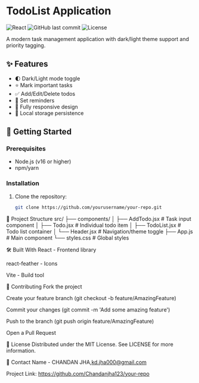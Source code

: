 # TodoList Application

![React](https://img.shields.io/badge/React-18.x-blue)
![GitHub last commit](https://img.shields.io/github/last-commit/yourusername/your-repo)
![License](https://img.shields.io/badge/license-MIT-green)

A modern task management application with dark/light theme support and priority tagging.

## ✨ Features

- 🌓 Dark/Light mode toggle
- ⭐ Mark important tasks
- ✅ Add/Edit/Delete todos
- 🔔 Set reminders
- 📱 Fully responsive design
- 💾 Local storage persistence

## 🚀 Getting Started

### Prerequisites
- Node.js (v16 or higher)
- npm/yarn

### Installation
1. Clone the repository:
   ```bash
   git clone https://github.com/yourusername/your-repo.git


📂 Project Structure
   src/
├── components/
│   ├── AddTodo.jsx       # Task input component
│   ├── Todo.jsx          # Individual todo item
│   ├── TodoList.jsx      # Todo list container
│   └── Header.jsx        # Navigation/theme toggle
├── App.js                # Main component
└── styles.css            # Global styles

🛠️ Built With
React - Frontend library

react-feather - Icons

Vite - Build tool

🤝 Contributing
Fork the project

Create your feature branch (git checkout -b feature/AmazingFeature)

Commit your changes (git commit -m 'Add some amazing feature')

Push to the branch (git push origin feature/AmazingFeature)

Open a Pull Request

📜 License
Distributed under the MIT License. See LICENSE for more information.

📧 Contact
 Name - CHANDAN JHA,kd.jha000@gmail.com

Project Link: https://github.com/Chandanjha123/your-repo


